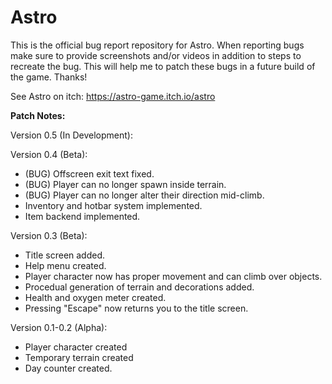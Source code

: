 # Astro
This is the official bug report repository for Astro. When reporting bugs make sure to provide screenshots and/or videos in addition to steps to recreate the bug. This will help me to patch these bugs in a future build of the game. Thanks!

See Astro on itch: https://astro-game.itch.io/astro

**Patch Notes:**

Version 0.5 (In Development):



Version 0.4 (Beta):

- (BUG) Offscreen exit text fixed.
- (BUG) Player can no longer spawn inside terrain.
- (BUG) Player can no longer alter their direction mid-climb.
- Inventory and hotbar system implemented.
- Item backend implemented.

Version 0.3 (Beta):

- Title screen added.
- Help menu created.
- Player character now has proper movement and can climb over objects.
- Procedual generation of terrain and decorations added.
- Health and oxygen meter created.
- Pressing "Escape" now returns you to the title screen.

Version 0.1-0.2 (Alpha):

- Player character created
- Temporary terrain created
- Day counter created.
